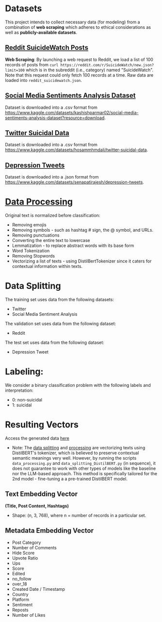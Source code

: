 # Datasets
This project intends to collect necessary data (for modeling) from a combination of **web scraping** which adheres to ethical considerations as well as **publicly-available datasets**.

## [**Reddit SuicideWatch Posts**](./Reddit_SuicideWatch/)
**Web Scraping**: By launching a web request to Reddit, we load a list of 100 records of posts from `curl https://reddit.com/r/SuicideWatch/new.json?limit=100` which is in the subreddit (i.e., category) named "SuicideWatch". Note that this request could only fetch 100 records at a time. 
Raw data are loaded into `reddit_suicidewatch.json`.

## [**Social Media Sentiments Analysis Dataset**](./Social_Media_Sentiments_Analysis_Dataset/)
Dataset is downloaded into a .csv format from <url>https://www.kaggle.com/datasets/kashishparmar02/social-media-sentiments-analysis-dataset?resource=download</url>.

## [**Twitter Suicidal Data**](./Twitter_Suicidal_Data/)
Dataset is downloaded into a .csv format from <url>https://www.kaggle.com/datasets/hosammhmdali/twitter-suicidal-data</url>.

## [**Depression Tweets**](./Depression_Tweets/)
Dataset is downloaded into a .json format from <url>https://www.kaggle.com/datasets/senapatirajesh/depression-tweets</url>.

# [**Data Processing**](data_processing.py)
Original text is normalized before classification: 
* Removing emojis
* Removing symbols - such as hashtag # sign, the @ symbol, and URLs.
* Removing punctuations
* Converting the entire text to lowercase
* Lemmatization - to replace abstract words with its base form
* Word Tokenization
* Removing Stopwords
* Vectorizing a list of texts - using DistilBertTokenizer since it caters for contextual information within texts.

# Data Splitting
The training set uses data from the following datasets:
* Twitter
* Social Media Sentiment Analysis

The validation set uses data from the following dataset:
* Reddit

The test set uses data from the following dataset:
* Depression Tweet

# Labeling:
We consider a binary classification problem with the following labels and interpretation:
* 0: non-suicidal
* 1: suicidal

# Resulting Vectors
Access the generated data [here](https://uottawa-my.sharepoint.com/personal/kmock073_uottawa_ca/_layouts/15/guestaccess.aspx?share=ElzIFCkzaRpPtgx9TcMm5TEBW_Qxcp7H2v0toRTSLcsCpg)

* Note: The [data splitting](./data_splitting_DistilBERT.py) and [processing](./data_processing.py) are vectorizing texts using DistilBERT's tokenizer, which is believed to preserve contextual semantic meanings very well. However, by running the scripts `data_processing.py` and `data_splitting_DistilBERT.py` (in sequence), it does not guarantee to work with other types of models like the baseline nor the LLM-based approach. This method is specifically tailored for the 2nd model - fine-tuning a a pre-trained DistilBERT model.
## Text Embedding Vector
**(Title, Post Content, Hashtags)**
* Shape: (n, 3, 768), where n = number of records in a particular set. 
## Metadata Embedding Vector
* Post Category
* Number of Comments
* Hide Score
* Upvote Ratio
* Ups
* Score
* Edited
* no_follow
* over_18
* Created Date / Timestamp
* Country
* Platform
* Sentiment
* Reposts
* Number of Likes
